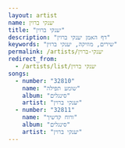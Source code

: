 ```yaml
---
layout: artist
name: יענקי ברוין
title: "יענקי ברוין"
description: "דף האמן יענקי ברוין"
keywords: "שירים, מוזיקה, יענקי ברוין"
permalink: /artists/יענקי-ברוין
redirect_from:
  - /artists/list/יענקי ברוין
songs:
  - number: "32810"
    name: "שומע תפילה"
    album: "סינגלים"
    artist: "יענקי ברוין"
  - number: "32811"
    name: "ורוח קדשיך"
    album: "סינגלים"
    artist: "יענקי ברוין"
---
```

